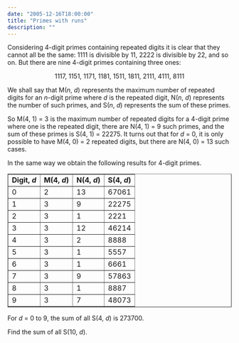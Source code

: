 ```yaml
---
date: "2005-12-16T18:00:00"
title: "Primes with runs"
description: ""
---
```


<p>Considering 4-digit primes containing repeated digits it is clear that they cannot all be the same: 1111 is divisible by 11, 2222 is divisible by 22, and so on. But there are nine 4-digit primes containing three ones:</p>
<p style="text-align:center;">1117, 1151, 1171, 1181, 1511, 1811, 2111, 4111, 8111</p>
<p>We shall say that M(<i>n</i>, <i>d</i>) represents the maximum number of repeated digits for an <i>n</i>-digit prime where <i>d</i> is the repeated digit, N(<i>n</i>, <i>d</i>) represents the number of such primes, and S(<i>n</i>, <i>d</i>) represents the sum of these primes.</p>
<p>So M(4, 1) = 3 is the maximum number of repeated digits for a 4-digit prime where one is the repeated digit, there are N(4, 1) = 9 such primes, and the sum of these primes is S(4, 1) = 22275. It turns out that for <i>d</i> = 0, it is only possible to have M(4, 0) = 2 repeated digits, but there are N(4, 0) = 13 such cases.</p>
<p>In the same way we obtain the following results for 4-digit primes.</p>
<div style="text-align:center;">
<table align="center" border="1" cellpadding="5" cellspacing="0"><tr><td><b>Digit, <i>d</i></b></td>
<td><b>M(4, <i>d</i>)</b></td>
<td><b>N(4, <i>d</i>)</b></td>
<td><b>S(4, <i>d</i>)</b></td>
</tr><tr><td>0</td>
<td>2</td>
<td>13</td>
<td>67061</td>
</tr><tr><td>1</td>
<td>3</td>
<td>9</td>
<td>22275</td>
</tr><tr><td>2</td>
<td>3</td>
<td>1</td>
<td>2221</td>
</tr><tr><td>3</td>
<td>3</td>
<td>12</td>
<td>46214</td>
</tr><tr><td>4</td>
<td>3</td>
<td>2</td>
<td>8888</td>
</tr><tr><td>5</td>
<td>3</td>
<td>1</td>
<td>5557</td>
</tr><tr><td>6</td>
<td>3</td>
<td>1</td>
<td>6661</td>
</tr><tr><td>7</td>
<td>3</td>
<td>9</td>
<td>57863</td>
</tr><tr><td>8</td>
<td>3</td>
<td>1</td>
<td>8887</td>
</tr><tr><td>9</td>
<td>3</td>
<td>7</td>
<td>48073</td>
</tr></table></div>
<p>For <i>d</i> = 0 to 9, the sum of all S(4, <i>d</i>) is 273700.</p>
<p>Find the sum of all S(10, <i>d</i>).</p>

